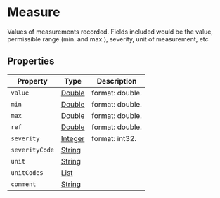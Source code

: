 # Measure

Values of measurements recorded. Fields included would be the value, permissible range (min. and max.), severity, unit of measurement, etc

## Properties

| Property       | Type                                                                                                                                                          | Description     |
| -------------- | ------------------------------------------------------------------------------------------------------------------------------------------------------------- | --------------- |
| `value`        | [Double](https://github.com/taktik/icure-tech-docs/tree/5af8e13c187f73691c350b409b558ac754efaef8/icure-data-model/contact/service/content/Double/README.md)   | format: double. |
| `min`          | [Double](https://github.com/taktik/icure-tech-docs/tree/5af8e13c187f73691c350b409b558ac754efaef8/icure-data-model/contact/service/content/Double/README.md)   | format: double. |
| `max`          | [Double](https://github.com/taktik/icure-tech-docs/tree/5af8e13c187f73691c350b409b558ac754efaef8/icure-data-model/contact/service/content/Double/README.md)   | format: double. |
| `ref`          | [Double](https://github.com/taktik/icure-tech-docs/tree/5af8e13c187f73691c350b409b558ac754efaef8/icure-data-model/contact/service/content/Double/README.md)   | format: double. |
| `severity`     | [Integer](https://github.com/taktik/icure-tech-docs/tree/5af8e13c187f73691c350b409b558ac754efaef8/icure-data-model/contact/service/content/Integer/README.md) | format: int32.  |
| `severityCode` | [String](https://github.com/taktik/icure-tech-docs/tree/5af8e13c187f73691c350b409b558ac754efaef8/icure-data-model/contact/service/content/String/README.md)   |                 |
| `unit`         | [String](https://github.com/taktik/icure-tech-docs/tree/5af8e13c187f73691c350b409b558ac754efaef8/icure-data-model/contact/service/content/String/README.md)   |                 |
| `unitCodes`    | [List](https://github.com/taktik/icure-tech-docs/tree/5af8e13c187f73691c350b409b558ac754efaef8/icure-data-model/contact/service/content/CodeStub/README.md)   |                 |
| `comment`      | [String](https://github.com/taktik/icure-tech-docs/tree/5af8e13c187f73691c350b409b558ac754efaef8/icure-data-model/contact/service/content/String/README.md)   |                 |
